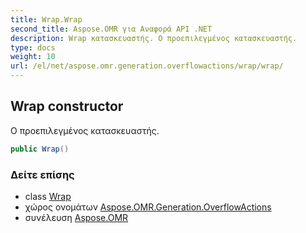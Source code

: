 ```yaml
---
title: Wrap.Wrap
second_title: Aspose.OMR για Αναφορά API .NET
description: Wrap κατασκευαστής. Ο προεπιλεγμένος κατασκευαστής.
type: docs
weight: 10
url: /el/net/aspose.omr.generation.overflowactions/wrap/wrap/
---
```

## Wrap constructor

Ο προεπιλεγμένος κατασκευαστής.

```csharp
public Wrap()
```

### Δείτε επίσης

* class [Wrap](../)
* χώρος ονομάτων [Aspose.OMR.Generation.OverflowActions](../../wrap/)
* συνέλευση [Aspose.OMR](../../../)


